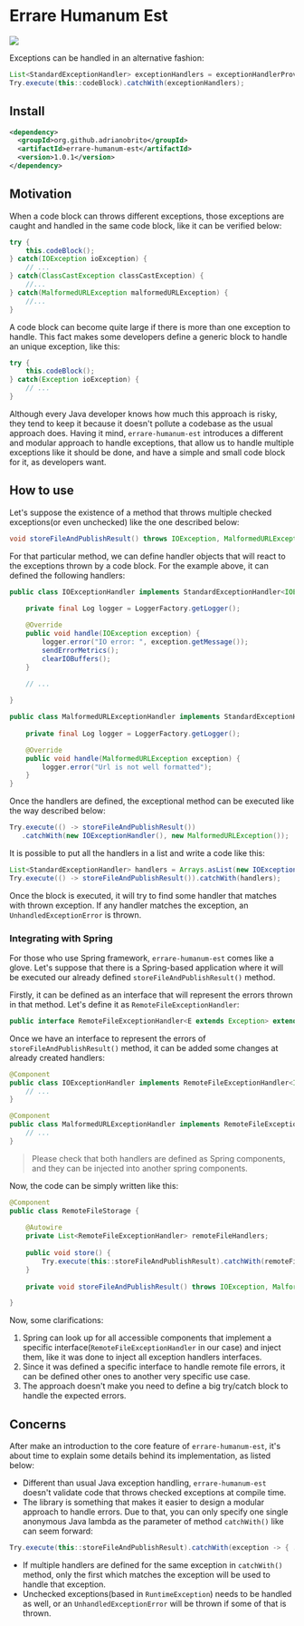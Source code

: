 # Errare Humanum Est 
![](https://github.com/adrianobrito/errare-humanum-est/workflows/Pull%20Request/badge.svg)

Exceptions can be handled in an alternative fashion:

```java
List<StandardExceptionHandler> exceptionHandlers = exceptionHandlerProvider.getExceptionHandlers();
Try.execute(this::codeBlock).catchWith(exceptionHandlers);
```

## Install

```xml
<dependency>
  <groupId>org.github.adrianobrito</groupId>
  <artifactId>errare-humanum-est</artifactId>
  <version>1.0.1</version>
</dependency>
```

## Motivation

When a code block can throws different exceptions, those exceptions are caught and handled in the same code block, 
like it can be verified below:

```java
try {
    this.codeBlock();
} catch(IOException ioException) {
    // ...
} catch(ClassCastException classCastException) {
    //...
} catch(MalformedURLException malformedURLException) {
    //...
}
```

A code block can become quite large if there is more than one exception to handle. This fact makes some developers 
define a generic block to handle an unique exception, like this:

```java
try {
    this.codeBlock();
} catch(Exception ioException) {
    // ...
}
```

Although every Java developer knows how much this approach is risky, they tend to keep it because it doesn't pollute a codebase as the usual approach does. Having it mind, `errare-humanum-est` introduces a different  
and modular approach to handle exceptions, that allow us to handle multiple exceptions like it should be done, 
and have a simple and small code block for it, as developers want.

## How to use

Let's suppose the existence of a method that throws multiple checked exceptions(or even unchecked) like the one 
described below:

```java
void storeFileAndPublishResult() throws IOException, MalformedURLException { ... }
``` 

For that particular method, we can define handler objects that will react to the exceptions thrown by a code block. For 
the example above, it can defined the following handlers:

```java
public class IOExceptionHandler implements StandardExceptionHandler<IOException> {
    
    private final Log logger = LoggerFactory.getLogger();

    @Override
    public void handle(IOException exception) {
        logger.error("IO error: ", exception.getMessage());
        sendErrorMetrics();
        clearIOBuffers();        
    }
    
    // ...

}

public class MalformedURLExceptionHandler implements StandardExceptionHandler<MalformedURLException> {
    
    private final Log logger = LoggerFactory.getLogger();

    @Override
    public void handle(MalformedURLException exception) {
        logger.error("Url is not well formatted");
    }
}
```

Once the handlers are defined, the exceptional method can be executed like the way described below:

```java
Try.execute(() -> storeFileAndPublishResult())
   .catchWith(new IOExceptionHandler(), new MalformedURLException());
```

It is possible to put all the handlers in a list and write a code like this:

```java
List<StandardExceptionHandler> handlers = Arrays.asList(new IOExceptionHandler(), new MalformedURLException());
Try.execute(() -> storeFileAndPublishResult()).catchWith(handlers);
```

Once the block is executed, it will try to find some handler that matches with thrown exception. If any handler matches
the exception, an `UnhandledExceptionError` is thrown.

### Integrating with Spring

For those who use Spring framework, `errare-humanum-est` comes like a glove. Let's suppose that there is a Spring-based
application where it will be executed our already defined `storeFileAndPublishResult()` method.

Firstly, it can be defined as an interface that will represent the errors thrown in that method. Let's define it
as `RemoteFileExceptionHandler`:

```java
public interface RemoteFileExceptionHandler<E extends Exception> extends StandardExceptionHandler<E> { }
```

Once we have an interface to represent the errors of `storeFileAndPublishResult()` method, it can be added some changes at 
already created handlers:

```java
@Component
public class IOExceptionHandler implements RemoteFileExceptionHandler<IOException> {
    // ...
}

@Component
public class MalformedURLExceptionHandler implements RemoteFileExceptionHandler<MalformedURLException> {
    // ...
}
```

> Please check that both handlers are defined as Spring components, and they can be injected into another spring components. 

Now, the code can be simply written like this:

```java
@Component
public class RemoteFileStorage {
    
    @Autowire
    private List<RemoteFileExceptionHandler> remoteFileHandlers;
    
    public void store() {
        Try.execute(this::storeFileAndPublishResult).catchWith(remoteFileHandlers);
    }   
    
    private void storeFileAndPublishResult() throws IOException, MalformedURLException { ... }

}
```

Now, some clarifications:

1. Spring can look up for all accessible components that implement a specific interface(`RemoteFileExceptionHandler` 
in our case) and inject them, like it was done to inject all exception handlers interfaces.
2. Since it was defined a specific interface to handle remote file errors, it can be defined other ones to another
very specific use case.
3. The approach doesn't make you need to define a big try/catch block to handle the expected errors.

## Concerns

After make an introduction to the core feature of `errare-humanum-est`, it's about time to explain some details behind 
its implementation, as listed below:

* Different than usual Java exception handling, `errare-humanum-est` doesn't validate code that throws checked exceptions
at compile time.
* The library is something that makes it easier to design a modular approach to handle errors. Due to that, you can only
specify one single anonymous Java lambda as the parameter of method `catchWith()` like can seem forward:

```java
Try.execute(this::storeFileAndPublishResult).catchWith(exception -> { ... });
``` 

* If multiple handlers are defined for the same exception in `catchWith()` method, only the first which matches 
the exception will be used to handle that exception.
* Unchecked exceptions(based in `RuntimeException`) needs to be handled as well, or an `UnhandledExceptionError` will 
be thrown if some of that is thrown.
